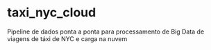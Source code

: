 # taxi_nyc_cloud
Pipeline de dados ponta a ponta para processamento de Big Data de viagens de táxi de NYC e carga na nuvem
